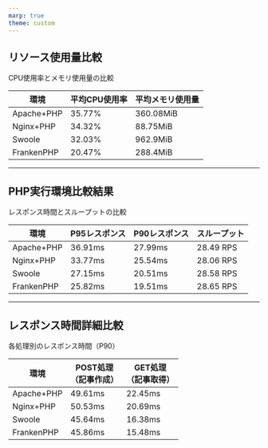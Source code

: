 ```yaml
---
marp: true
theme: custom
---
```


<!-- paginate: true -->

<!-- _class: center -->

## リソース使用量比較

<span class="normal-text">CPU使用率とメモリ使用量の比較</span>

| 環境 | 平均CPU使用率 | 平均メモリ使用量 |
| --- | --- | --- | 
| Apache+PHP | 35.77% | 360.08MiB |
| Nginx+PHP | 34.32% |  <span class="good-value">88.75MiB</span> |
| Swoole | 32.03% | 962.9MiB |
| FrankenPHP |  <span class="good-value">20.47%</span> | 288.4MiB |


---


## PHP実行環境比較結果

<span class="normal-text">レスポンス時間とスループットの比較</span>

| 環境 | P95レスポンス | P90レスポンス | スループット |
| --- | --- | --- | --- |
| Apache+PHP | 36.91ms | 27.99ms | 28.49 RPS |
| Nginx+PHP | 33.77ms | 25.54ms | 28.06 RPS |
| Swoole | <span class="good-value">27.15ms</span> | <span class="good-value">20.51ms</span> | 28.58 RPS |
| FrankenPHP | <span class="good-value">25.82ms</span> | <span class="good-value">19.51ms</span> | <span class="good-value">28.65 RPS</span> |

---


## レスポンス時間詳細比較

<span class="normal-text">各処理別のレスポンス時間（P90）</span>

| 環境 | POST処理<br>（記事作成） | GET処理<br>（記事取得） |
| --- | --- | --- |
| Apache+PHP | 49.61ms | 22.45ms |
| Nginx+PHP | 50.53ms | 20.69ms |
| Swoole | <span class="good-value">45.64ms</span> | <span class="good-value">16.38ms</span> |
| FrankenPHP | <span class="good-value">45.86ms</span> | <span class="good-value">15.48ms</span> |
